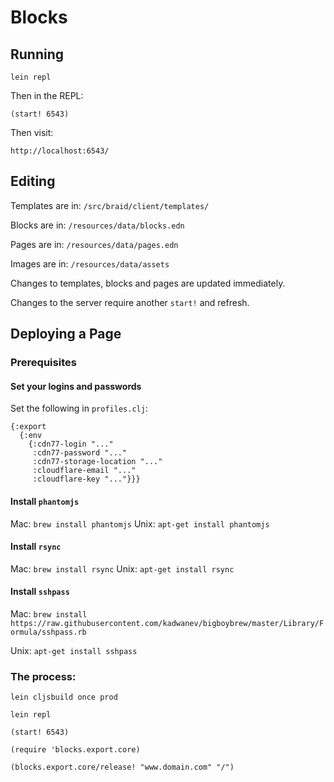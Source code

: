 # Blocks

## Running

```
lein repl
```
Then in the REPL:
```
(start! 6543)
```
Then visit:
```
http://localhost:6543/
```

## Editing

Templates are in:
`/src/braid/client/templates/`

Blocks are in:
`/resources/data/blocks.edn`

Pages are in:
`/resources/data/pages.edn`

Images are in:
`/resources/data/assets`


Changes to templates, blocks and pages are updated immediately.

Changes to the server require another `start!` and refresh.


## Deploying a Page

### Prerequisites

#### Set your logins and passwords

Set the following in `profiles.clj`:

```
{:export
  {:env
    {:cdn77-login "..."
     :cdn77-password "..."
     :cdn77-storage-location "..."
     :cloudflare-email "..."
     :cloudflare-key "..."}}}
```

#### Install `phantomjs`

Mac: `brew install phantomjs`
Unix: `apt-get install phantomjs`

#### Install `rsync`

Mac: `brew install rsync`
Unix:  `apt-get install rsync`

#### Install `sshpass`

Mac: `brew install https://raw.githubusercontent.com/kadwanev/bigboybrew/master/Library/Formula/sshpass.rb`

Unix: `apt-get install sshpass`

### The process:

`lein cljsbuild once prod`

`lein repl`

`(start! 6543)`

`(require 'blocks.export.core)`

`(blocks.export.core/release! "www.domain.com" "/")`


